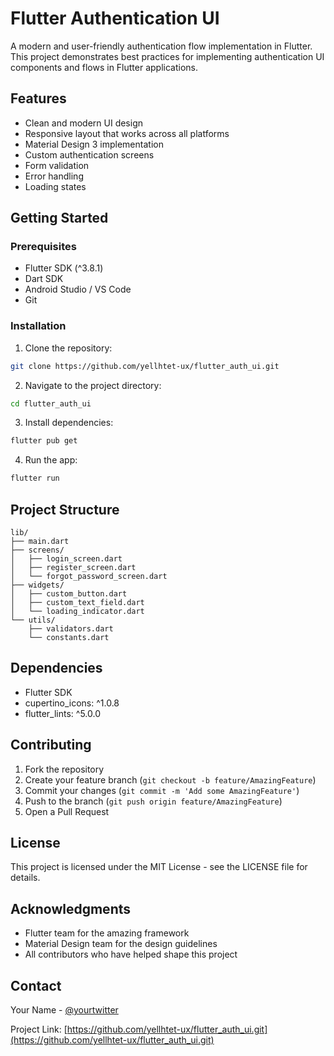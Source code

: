 # Flutter Authentication UI

A modern and user-friendly authentication flow implementation in Flutter. This project demonstrates best practices for implementing authentication UI components and flows in Flutter applications.

## Features

- Clean and modern UI design
- Responsive layout that works across all platforms
- Material Design 3 implementation
- Custom authentication screens
- Form validation
- Error handling
- Loading states

## Getting Started

### Prerequisites

- Flutter SDK (^3.8.1)
- Dart SDK
- Android Studio / VS Code
- Git

### Installation

1. Clone the repository:
```bash
git clone https://github.com/yellhtet-ux/flutter_auth_ui.git
```

2. Navigate to the project directory:
```bash
cd flutter_auth_ui
```

3. Install dependencies:
```bash
flutter pub get
```

4. Run the app:
```bash
flutter run
```

## Project Structure

```
lib/
├── main.dart
├── screens/
│   ├── login_screen.dart
│   ├── register_screen.dart
│   └── forgot_password_screen.dart
├── widgets/
│   ├── custom_button.dart
│   ├── custom_text_field.dart
│   └── loading_indicator.dart
└── utils/
    ├── validators.dart
    └── constants.dart
```

## Dependencies

- Flutter SDK
- cupertino_icons: ^1.0.8
- flutter_lints: ^5.0.0

## Contributing

1. Fork the repository
2. Create your feature branch (`git checkout -b feature/AmazingFeature`)
3. Commit your changes (`git commit -m 'Add some AmazingFeature'`)
4. Push to the branch (`git push origin feature/AmazingFeature`)
5. Open a Pull Request

## License

This project is licensed under the MIT License - see the LICENSE file for details.

## Acknowledgments

- Flutter team for the amazing framework
- Material Design team for the design guidelines
- All contributors who have helped shape this project

## Contact

Your Name - [@yourtwitter](https://twitter.com/@theAndrew___)

Project Link: [https://github.com/yellhtet-ux/flutter_auth_ui.git](https://github.com/yellhtet-ux/flutter_auth_ui.git)
